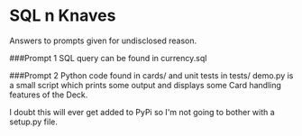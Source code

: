 SQL n Knaves
==============

Answers to prompts given for undisclosed reason. 

###Prompt 1
SQL query can be found in currency.sql 

###Prompt 2
Python code found in cards/ and unit tests in tests/ 
demo.py is a small script which prints some output and displays some Card handling features of the Deck.

I doubt this will ever get added to PyPi so I'm not going to bother with a setup.py file. 

